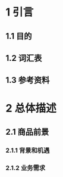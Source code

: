 # 1 引言

## 1.1 目的

## 1.2 词汇表

## 1.3 参考资料

# 2 总体描述

## 2.1 商品前景

### 2.1.1 背景和机遇

### 2.1.2 业务需求


